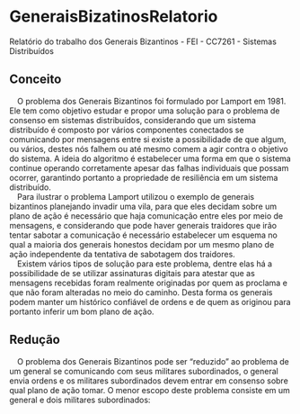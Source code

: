 # GeneraisBizatinosRelatorio
Relatório do trabalho dos Generais Bizantinos - FEI - CC7261 - Sistemas Distribuídos  

## Conceito
&emsp;O problema dos Generais Bizantinos foi formulado por Lamport em 1981. Ele tem como objetivo estudar e propor uma solução para o problema de consenso em sistemas distribuídos, considerando que um sistema distribuído é composto por vários componentes conectados se comunicando por mensagens entre si existe a possibilidade de que algum, ou vários, destes nós falhem ou até mesmo comem a agir contra o objetivo do sistema. A ideia do algoritmo é estabelecer uma forma em que o sistema continue operando corretamente apesar das falhas individuais que possam ocorrer, garantindo portanto a propriedade de resiliência em um sistema distribuído.<br>
&emsp;Para ilustrar o problema Lamport utilizou o exemplo de generais bizantinos planejando invadir uma vila, para que eles decidam sobre um plano de ação é necessário que haja comunicação entre eles por meio de mensagens, e considerando que pode haver generais traidores que irão tentar sabotar a comunicação é necessário estabelecer um esquema no qual a maioria dos generais honestos decidam por um mesmo plano de ação independente da tentativa de sabotagem dos traidores.<br>
&emsp;Existem vários tipos de solução para este problema, dentre elas há a possibilidade de se utilizar assinaturas digitais para atestar que as mensagens recebidas foram realmente originadas por quem as proclama e que não foram alteradas no meio do caminho. Desta forma os generais podem manter um histórico confiável de ordens e de quem as originou para portanto inferir um bom plano de ação.<br>
  
## Redução
&emsp;O problema dos Generais Bizantinos pode ser “reduzido” ao problema de um general se comunicando com seus militares subordinados, o general envia ordens e os militares subordinados devem entrar em consenso sobre qual plano de ação tomar. O menor escopo deste problema consiste em um general e dois militares subordinados:


